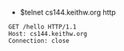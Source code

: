 - $telnet cs144.keithw.org http
```http request
GET /hello HTTP/1.1
Host: cs144.keithw.org
Connection: close
```